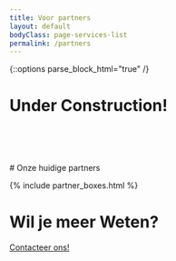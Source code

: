 ```yaml
---
title: Voor partners
layout: default
bodyClass: page-services-list
permalink: /partners
---
```



{::options parse_block_html="true" /}

<!-- Wat betekenen voor jullie werking?-->
<div class="intro">
<div class="container">
<div class="row">
<div class="col-12">

# Under Construction!

&nbsp;
<br/>
&nbsp;
<br/>
&nbsp;
<br/>
<!--Dit project draagt zich natuurlijk niet alleen, en daarom hebben wij jou nodig! Ben je een middenvelds organisatie? Kom je in contact met jongvolwassenen tussen de 16 en de 35 die tot een kansengroep behoren? Heb je jongeren in de werking die geschikt zouden kunnen zijn voor deze opleiding? Stuur ze dan zeker door! -->
</div>
</div>
</div>
</div>


<!--Onze partners voorstellen<-->
    
<div class="intro-med">
<div class="container pt-2 pb-2 pt-md-2 pb-md-2">
<div class="row justify-content-center">
<div class="col-12">
<div class="intro intro-med">
# Onze huidige partners
</div>

{% include partner_boxes.html %}

</div>
</div>
</div>
</div>



<!-- Interesse, contacteer ons-->
<div class="intro-med">
<div class="container pt-6 pt-md-1">
<div class="row">
<div class="col-12 ">

# Wil je meer Weten?

<div class="call-box-bottom">
<a href="mailto:{{ site.data.contact.email }}" class="button">Contacteer ons!</a>   
</div>
</div>
</div>
</div>
</div>